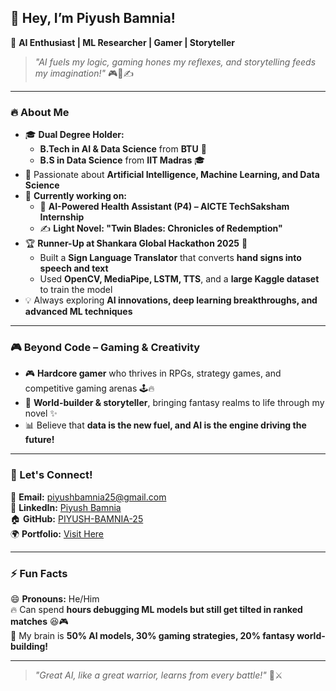 ## 👋 Hey, I’m Piyush Bamnia!  
🚀 **AI Enthusiast | ML Researcher | Gamer | Storyteller**  

> *"AI fuels my logic, gaming hones my reflexes, and storytelling feeds my imagination!"* 🎮🧠✍️  

---

### 🔥 About Me  
- 🎓 **Dual Degree Holder:**  
  - **B.Tech in AI & Data Science** from **BTU** 🏫  
  - **B.S in Data Science** from **IIT Madras** 🎓  
- 🤖 Passionate about **Artificial Intelligence, Machine Learning, and Data Science**  
- 📖 **Currently working on:**  
  - 🏥 **AI-Powered Health Assistant (P4) – AICTE TechSaksham Internship**  
  - ✍️ **Light Novel: "Twin Blades: Chronicles of Redemption"**  
- 🏆 **Runner-Up at Shankara Global Hackathon 2025** 🎉  
  - Built a **Sign Language Translator** that converts **hand signs into speech and text**  
  - Used **OpenCV, MediaPipe, LSTM, TTS**, and a **large Kaggle dataset** to train the model  
- 💡 Always exploring **AI innovations, deep learning breakthroughs, and advanced ML techniques**  

---

### 🎮 Beyond Code – Gaming & Creativity  
- 🎮 **Hardcore gamer** who thrives in RPGs, strategy games, and competitive gaming arenas 🕹️🔥  
- 🏹 **World-builder & storyteller**, bringing fantasy realms to life through my novel ✨  
- 📊 Believe that **data is the new fuel, and AI is the engine driving the future!**  

---

### 🔗 Let's Connect!  
📧 **Email:** piyushbamnia25@gmail.com  
💼 **LinkedIn:** [Piyush Bamnia](https://www.linkedin.com/in/piyushbamnia25/)  
🏠 **GitHub:** [PIYUSH-BAMNIA-25](https://github.com/PIYUSH-BAMNIA-25)  
🌍 **Portfolio:** [Visit Here](https://vkriolkz2hdcoier.vercel.app/)  

---

### ⚡ Fun Facts  
😄 **Pronouns:** He/Him  
🔥 Can spend **hours debugging ML models but still get tilted in ranked matches** 😆🎮  
💭 My brain is **50% AI models, 30% gaming strategies, 20% fantasy world-building!**  

---

> *"Great AI, like a great warrior, learns from every battle!"* 🤖⚔️  

<!---
PIYUSH-BAMNIA-25/PIYUSH-BAMNIA-25 is a ✨ special ✨ repository because its `README.md` (this file) appears on your GitHub profile.
You can click the Preview link to take a look at your changes.
--->
